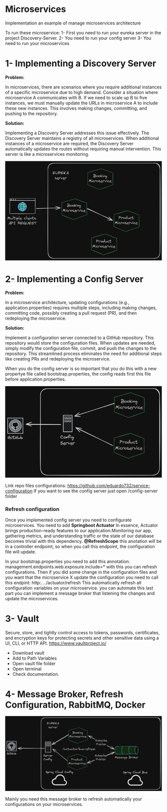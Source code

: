 # Microservices
Implementation an example of manage microservices architecture

To run these microservice:
1- First you need to run your eureka server in the project Discovery-Server.
2- You need to run your config server
3- You need to run your microservices

# 1- Implementing a Discovery Server

**Problem:**

In microservices, there are scenarios where you require additional instances of a specific microservice due to high demand. Consider a situation where microservice A communicates with B. If we need to scale up B to five instances, we must manually update the URLs in microservice A to include these new instances. This involves making changes, committing, and pushing to the repository.

**Solution:**

Implementing a Discovery Server addresses this issue effectively. The Discovery Server maintains a registry of all microservices. When additional instances of a microservice are required, the Discovery Server automatically updates the routes without requiring manual intervention. This server is like a microservices monitoring.

![Discovery Server](Discovery-Server-Diagram.png)

# 2- Implementing a Config Server

**Problem:**

In a microservice architecture, updating configurations (e.g., application.properties) requires multiple steps, including making changes, committing code, possibly creating a pull request (PR), and then redeploying the microservice.

**Solution:**

Implement a configuration server connected to a GitHub repository. This repository would store the configuration files. When updates are needed, simply modify the configuration file, commit, and push the changes to the repository. This streamlined process eliminates the need for additional steps like creating PRs and redeploying the microservice.

When you do the config server is so important that you do this with a new propertye file called bootstrap.properties, the config reads first this file before application.properties.


![Config Server](Config-Server-Diagram.png)

 Link repo files configurations: https://github.com/eduardo732/service-configuration
 If you want to see the config server just open /config-server folder

 ### Refresh configuration

 Once you implemented config server you need to configurate microservices.
 You need to add
 **Springboot Actuator**
 In essence, Actuator brings production-ready features to our application.Monitoring our app, gathering metrics, and understanding traffic or the state of our database becomes trivial with this dependency.
 **@RefreshScope** 
 this anotation will be in a controller endpoint, so when you call this endpoint, the configuration file will update.
 
 In your bootstrap.properties you need to add this annotation:
 management.endpoints.web.exposure.include=*
 with this you can refresh configurations.
 Then if you did some change in the configuration files and you want that the microservice X update the configuration you need to call this endpint:
 http:..../actuator/refresh
 This automaticatly refresh all configuration variables on your microservice.
 you can automate this last part you can implement a message broker that listening the changes and update the microservices.

# 3- Vault

 Secure, store, and tightly control access to tokens, passwords, certificates, and encryption keys for protecting secrets and other sensitive data using a UI, CLI, or HTTP API.
 https://www.vaultproject.io/

 - Download vault
 - Add to Path Variables
 - Open vault file folder 
 - Open terminal
 - Check documentation.


# 4- Message Broker, Refresh Configuration, RabbitMQ, Docker

 ![Message Broker](Message-Broker.png)

 Mainly you need this message broker to refresh automatically your configurations on your microservices.